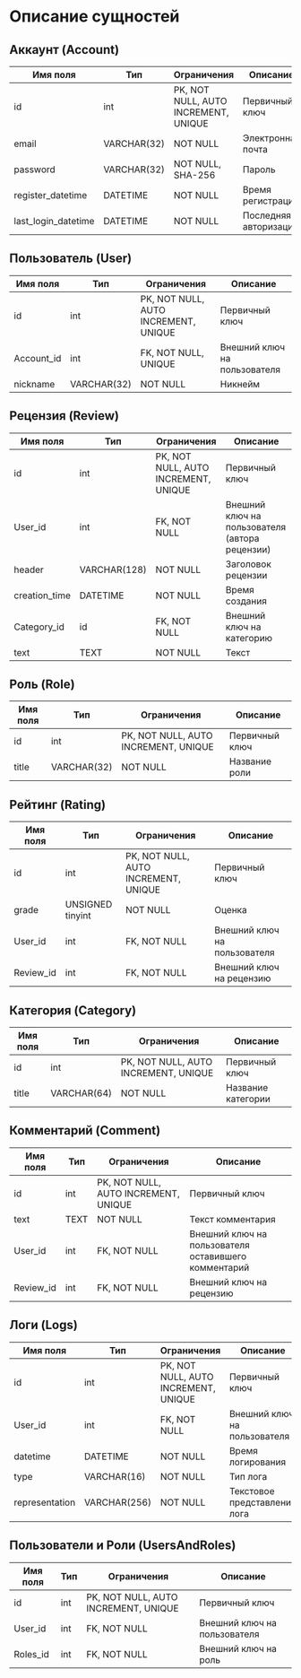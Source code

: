   # Описание сущностей
  
  ## Аккаунт (Account)
  | Имя поля | Тип | Ограничения | Описание |
  |----------|-----|-------------|----------|
   |id|int|PK, NOT NULL, AUTO INCREMENT, UNIQUE|Первичный ключ|
   |email|VARCHAR(32)|NOT NULL|Электронная почта|
   |password|VARCHAR(32)| NOT NULL, SHA-256|Пароль|
   |register_datetime|DATETIME|NOT NULL|Время регистрации|
   |last_login_datetime|DATETIME|NOT NULL|Последняя авторизация|
  ## Пользователь (User)
  | Имя поля | Тип | Ограничения | Описание |
  |----------|-----|-------------|----------|
   |id|int|PK, NOT NULL, AUTO INCREMENT, UNIQUE|Первичный ключ|
   |Account_id|int|FK, NOT NULL, UNIQUE|Внешний ключ на пользователя|
   |nickname|VARCHAR(32)|NOT NULL|Никнейм|
  ## Рецензия (Review)
  | Имя поля | Тип | Ограничения | Описание |
  |----------|-----|-------------|----------|
  |id|int|PK, NOT NULL, AUTO INCREMENT, UNIQUE|Первичный ключ|
  |User_id|int|FK, NOT NULL|Внешний ключ на пользователя (автора рецензии)|
  |header|VARCHAR(128)|NOT NULL|Заголовок рецензии|
  |creation_time|DATETIME|NOT NULL|Время создания|
  |Category_id|id|FK, NOT NULL|Внешний ключ на категорию|
  |text|TEXT|NOT NULL|Текст|
  ## Роль (Role)
  | Имя поля | Тип | Ограничения | Описание |
  |----------|-----|-------------|----------|
  |id|int|PK, NOT NULL, AUTO INCREMENT, UNIQUE|Первичный ключ|
  |title|VARCHAR(32)|NOT NULL|Название роли|
  ## Рейтинг (Rating)
  | Имя поля | Тип | Ограничения | Описание |
  |----------|-----|-------------|----------|
  |id|int|PK, NOT NULL, AUTO INCREMENT, UNIQUE|Первичный ключ|
  |grade|UNSIGNED tinyint|NOT NULL|Оценка|
  |User_id|int|FK, NOT NULL|Внешний ключ на пользователя|
  |Review_id|int|FK, NOT NULL|Внешний ключ на рецензию|
  ## Категория (Category)
  | Имя поля | Тип | Ограничения | Описание |
  |----------|-----|-------------|----------|
  |id|int|PK, NOT NULL, AUTO INCREMENT, UNIQUE|Первичный ключ|
  |title|VARCHAR(64)|NOT NULL|Название категории|
  ## Комментарий (Comment)
  | Имя поля | Тип | Ограничения | Описание |
  |----------|-----|-------------|----------|
  |id|int|PK, NOT NULL, AUTO INCREMENT, UNIQUE|Первичный ключ|
  |text|TEXT|NOT NULL|Текст комментария|
  |User_id|int|FK, NOT NULL|Внешний ключ на пользователя оставившего комментарий|
  |Review_id|int|FK, NOT NULL|Внешний ключ на рецензию|
  ## Логи (Logs)
  | Имя поля | Тип | Ограничения | Описание |
  |----------|-----|-------------|----------|
  |id|int|PK, NOT NULL, AUTO INCREMENT, UNIQUE|Первичный ключ|
  |User_id|int|FK, NOT NULL|Внешний ключ на пользователя|
  |datetime|DATETIME|NOT NULL|Время логирования|
  |type|VARCHAR(16)|NOT NULL|Тип лога|
  |representation|VARCHAR(256)|NOT NULL|Текстовое представление лога|
  ## Пользователи и Роли (UsersAndRoles)
  | Имя поля | Тип | Ограничения | Описание |
  |----------|-----|-------------|----------|
  |id|int|PK, NOT NULL, AUTO INCREMENT, UNIQUE|Первичный ключ|
  |User_id|int|FK, NOT NULL|Внешний ключ на пользователя|
  |Roles_id|int|FK, NOT NULL|Внешний ключ на роль|